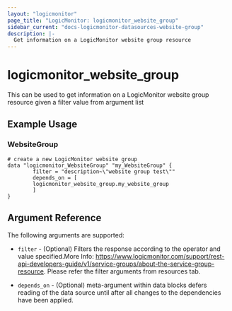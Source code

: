 ```yaml
---
layout: "logicmonitor"
page_title: "LogicMonitor: logicmonitor_website_group"
sidebar_current: "docs-logicmonitor-datasources-website-group"
description: |-
  Get information on a LogicMonitor website group resource
---
```


# logicmonitor_website_group

This can be used to get information on a LogicMonitor website group resource given a filter value from argument list

## Example Usage    
### WebsiteGroup
```hcl
# create a new LogicMonitor website group
data "logicmonitor_WebsiteGroup" "my_WebsiteGroup" {
        filter = "description~\"website group test\""
 	    depends_on = [
		logicmonitor_website_group.my_website_group
 	    ]
}
```

## Argument Reference

The following arguments are supported:
* `filter` - (Optional) Filters the response according to the operator and value specified.More Info: https://www.logicmonitor.com/support/rest-api-developers-guide/v1/service-groups/about-the-service-group-resource. Please refer the filter arguments from resources tab.

* `depends_on` - (Optional) meta-argument within data blocks defers reading of the data source until after all changes to the dependencies have been applied.

